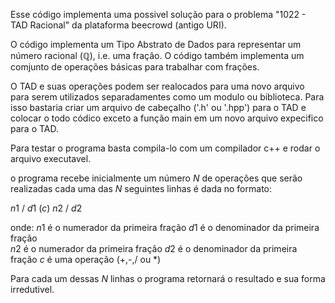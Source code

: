 <script
  src="https://cdn.mathjax.org/mathjax/latest/MathJax.js?config=TeX-AMS-MML_HTMLorMML"
  type="text/javascript">
</script>


Esse código implementa uma possivel solução para o problema "1022 - TAD Racional" da plataforma beecrowd (antigo URI).

O código implementa um Tipo Abstrato de Dados para representar um número racional ($\mathbb{Q}$), i.e. uma fração. O código também implementa um comjunto de operações básicas para trabalhar com frações.

O TAD e suas operações podem ser realocados para uma novo arquivo para serem utilizados separadamentes como um modulo ou biblioteca. Para isso bastaria criar um arquivo de cabeçalho ('.h' ou '.hpp') para o TAD e colocar o todo códico exceto a função main em um novo arquivo expecifico para o TAD.

Para testar o programa basta compila-lo com um compilador c++ e rodar o arquivo executavel.

o programa recebe inicialmente um número $N$ de operações que serão realizadas
cada uma das $N$ seguintes linhas é dada no formato:

$n1$ / $d1$ ($c$) $n2$ / $d2$ 

onde:
$n1$ é o numerador da primeira fração
$d1$ é o denominador da primeira fração  
$n2$ é o numerador da primeira fração
$d2$ é o denominador da primeira fração
$c$ é uma operação (+,-,/ ou *)

Para cada um dessas $N$ linhas o programa retornará o resultado e sua forma irredutivel.

